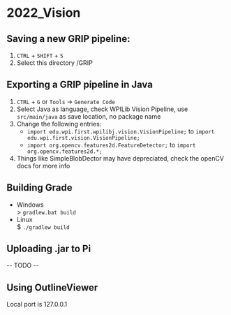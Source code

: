 # 2022_Vision

## Saving a new GRIP pipeline:
1. `CTRL` + `SHIFT` + `S`
2. Select this directory /GRIP

## Exporting a GRIP pipeline in Java
1. `CTRL` + `G` or `Tools` -> `Generate Code`
2. Select Java as language, check WPILib Vision Pipeline, use `src/main/java` as save location, no package name
3. Change the following entries:
    - `import edu.wpi.first.wpilibj.vision.VisionPipeline;`
    to `import edu.wpi.first.vision.VisionPipeline;`
    - `import org.opencv.features2d.FeatureDetector;`
    to `import org.opencv.features2d.*;`
4. Things like SimpleBlobDector may have depreciated, check the openCV docs for more info

## Building Grade
- Windows<br>>
    `gradlew.bat build`
- Linux<br>$
    `./gradlew build`

## Uploading .jar to Pi
-- TODO --

## Using OutlineViewer
Local port is 127.0.0.1
